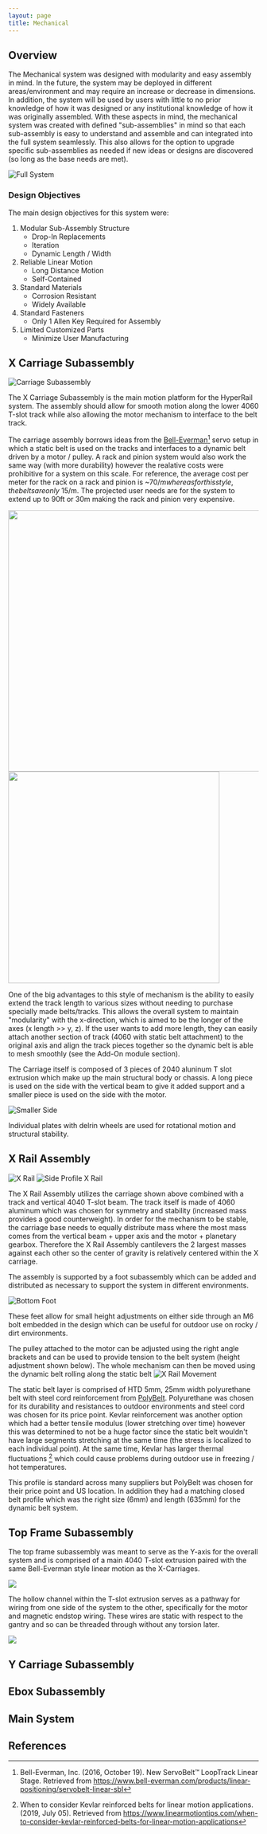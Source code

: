 ```yaml
---
layout: page
title: Mechanical
---
```


## Overview 

The Mechanical system was designed with modularity and easy assembly in mind. In the future, the system may be deployed in different areas/environment and may require an increase or decrease in dimensions.  In addition, the system will be used by users with little to no prior knowledge of how it was designed or any institutional knowledge of how it was originally assembled. With these aspects in mind, the mechanical system was created with defined "sub-assemblies" in mind so that each sub-assembly is easy to understand and assemble and can integrated into the full system seamlessly. This also allows for the option to upgrade specific sub-assemblies as needed if new ideas or designs are discovered (so long as the base needs are met). 

![Full System](https://raw.githubusercontent.com/Jbruslind/Jbruslind.github.io/main/assets/Mechanical_assets/FullSystem.png "Full System")
### Design Objectives 
The main design objectives for this system were: 
1. Modular Sub-Assembly Structure
    * Drop-In Replacements 
    * Iteration 
    * Dynamic Length / Width 
2. Reliable Linear Motion 
    * Long Distance Motion 
    * Self-Contained 
3. Standard Materials
    * Corrosion Resistant 
    * Widely Available 
4. Standard Fasteners
    * Only 1 Allen Key Required for Assembly 
5. Limited Customized Parts
    * Minimize User Manufacturing
## X Carriage Subassembly

![Carriage Subassembly](assets/Mechanical_assets/Carriage_Assembly.png "Carriage Subassembly")

The X Carriage Subassembly is the main motion platform for the HyperRail system. The assembly should allow for smooth motion along the lower 4060 T-slot track while also allowing the motor mechanism to interface to the belt track. 

The carriage assembly borrows ideas from the [Bell-Everman](https://www.bell-everman.com/products/linear-positioning/servobelt-linear-sbl)[^1] servo setup in which a static belt is used on the tracks and interfaces to a dynamic belt driven by a motor / pulley. A rack and pinion system would also work the same way (with more durability) however the realative costs were prohibitive for a system on this scale. For reference, the average cost per meter for the rack on a rack and pinion is ~$70/m whereas for this style, the belts are only ~$15/m. The projected user needs are for the system to extend up to 90ft or 30m making the rack and pinion very expensive. 

<img src = "assets/Mechanical_assets/BellEverMan.jpg" width ="525"/> <img src="assets/Mechanical_assets/compareBellServo.png" width="425"/> 

One of the big advantages to this style of mechanism is the ability to easily extend the track length to various sizes without needing to purchase specially made belts/tracks. This allows the overall system to maintain "modularity" with the x-direction, which is aimed to be the longer of the axes (x length >> y, z). If the user wants to add more length, they can easily attach another section of track (4060 with static belt attachment) to the original axis and align the track pieces together so the dynamic belt is able to mesh smoothly (see the Add-On module section). 

The Carriage itself is composed of 3 pieces of 2040 aluninum T slot extrusion which make up the main structural body or chassis. A long piece is used on the side with the vertical beam to give it added support and a smaller piece is used on the side with the motor. 

![Smaller Side](assets/Mechanical_assets/Carriage_Assembly_motorside.png)

Individual plates with delrin wheels are used for rotational motion and structural stability. 

## X Rail Assembly

![X Rail](assets/Mechanical_assets/Side_Rail_Assembly.png) ![Side Profile X Rail](assets/Mechanical_assets/Side_Rail_Side_Assembly.png)

The X Rail Assembly utilizes the carriage shown above combined with a track and vertical 4040 T-slot beam. The track itself is made of 4060 aluminum which was chosen for symmetry and stability (increased mass provides a good counterweight). In order for the mechanism to be stable, the carriage base needs to equally distribute mass where the most mass comes from the vertical beam + upper axis and the motor + planetary gearbox. Therefore the X Rail Assembly cantilevers the 2 largest masses against each other so the center of gravity is relatively centered within the X carriage.


The assembly is supported by a foot subassembly which can be added and distributed as necessary to support the system in different environments. 

![Bottom Foot](assets/Mechanical_assets/BottomFoot.png)

These feet allow for small height adjustments on either side through an M6 bolt embedded in the design which can be useful for outdoor use on rocky / dirt environments.

The pulley attached to the motor can be adjusted using the right angle brackets and can be used to provide tension to the belt system (height adjustment shown below). The whole mechanism can then be moved using the dynamic belt rolling along the static belt 
![X Rail Movement](assets/Mechanical_assets/MotorAdjust_Movement.gif)

The static belt layer is comprised of HTD 5mm, 25mm width polyurethane belt with steel cord reinforcement from [PolyBelt](https://shop.polybelt.com/20-5M-Open-End-Belt-Roll-Polyurethane-with-Steel-Cords-B20-5M-MPS.htm). Polyurethane was chosen for its durability and resistances to outdoor environments and steel cord was chosen for its price point. Kevlar reinforcement was another option which had a better tensile modulus (lower stretching over time) however this was determined to not be a huge factor since the static belt wouldn't have large segments stretching at the same time (the stress is localized to each individual point). At the same time, Kevlar has larger thermal fluctuations [^2] which could cause problems during outdoor use in freezing / hot temperatures.

This profile is standard across many suppliers but PolyBelt was chosen for their price point and US location. In addition they had a matching closed belt profile which was the right size (6mm) and length (635mm) for the dynamic belt system.

## Top Frame Subassembly

The top frame subassembly was meant to serve as the Y-axis for the overall system and is comprised of a main 4040 T-slot extrusion paired with the same Bell-Everman style linear motion as the X-Carriages. 

![](assets/Mechanical_assets/Top_Rail.png)

The hollow channel within the T-slot extrusion serves as a pathway for wiring from one side of the system to the other, specifically for the motor and magnetic endstop wiring. These wires are static with respect to the gantry and so can be threaded through without any torsion later. 

![](assets/Mechanical_assets/Top_Rail_Channel.png)

## Y Carriage Subassembly

## Ebox Subassembly

## Main System

## References
[^1]: Bell-Everman, Inc. (2016, October 19). New ServoBelt™ LoopTrack Linear Stage. Retrieved from https://www.bell-everman.com/products/linear-positioning/servobelt-linear-sbl
[^2]: When to consider Kevlar reinforced belts for linear motion applications. (2019, July 05). Retrieved from https://www.linearmotiontips.com/when-to-consider-kevlar-reinforced-belts-for-linear-motion-applications